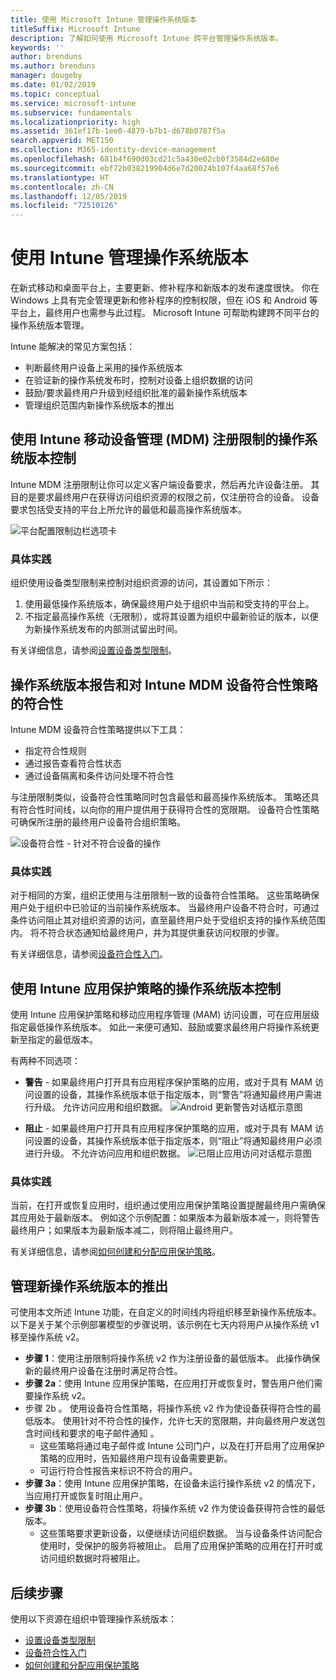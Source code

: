 ```yaml
---
title: 使用 Microsoft Intune 管理操作系统版本
titleSuffix: Microsoft Intune
description: 了解如何使用 Microsoft Intune 跨平台管理操作系统版本。
keywords: ''
author: brenduns
ms.author: brenduns
manager: dougeby
ms.date: 01/02/2019
ms.topic: conceptual
ms.service: microsoft-intune
ms.subservice: fundamentals
ms.localizationpriority: high
ms.assetid: 361ef17b-1ee0-4879-b7b1-d678b0787f5a
search.appverid: MET150
ms.collection: M365-identity-device-management
ms.openlocfilehash: 681b4f690d03cd21c5a430e02cb0f3584d2e680e
ms.sourcegitcommit: ebf72b038219904d6e7d20024b107f4aa68f57e6
ms.translationtype: HT
ms.contentlocale: zh-CN
ms.lasthandoff: 12/05/2019
ms.locfileid: "72510126"
---
```

# <a name="manage-operating-system-versions-with-intune"></a>使用 Intune 管理操作系统版本
在新式移动和桌面平台上，主要更新、修补程序和新版本的发布速度很快。 你在 Windows 上具有完全管理更新和修补程序的控制权限，但在 iOS 和 Android 等平台上，最终用户也需参与此过程。  Microsoft Intune 可帮助构建跨不同平台的操作系统版本管理。

Intune 能解决的常见方案包括： 
- 判断最终用户设备上采用的操作系统版本
- 在验证新的操作系统发布时，控制对设备上组织数据的访问
- 鼓励/要求最终用户升级到经组织批准的最新操作系统版本
- 管理组织范围内新操作系统版本的推出
  
## <a name="operating-system-version-control-using-intune-mobile-device-management-mdm-enrollment-restrictions"></a>使用 Intune 移动设备管理 (MDM) 注册限制的操作系统版本控制
Intune MDM 注册限制让你可以定义客户端设备要求，然后再允许设备注册。 其目的是要求最终用户在获得访问组织资源的权限之前，仅注册符合的设备。 设备要求包括受支持的平台上所允许的最低和最高操作系统版本。

![平台配置限制边栏选项卡](./media/manage-os-versions/os-version-platform-configurations.png)

### <a name="in-practice"></a>具体实践

组织使用设备类型限制来控制对组织资源的访问，其设置如下所示：

1. 使用最低操作系统版本，确保最终用户处于组织中当前和受支持的平台上。
2. 不指定最高操作系统（无限制），或将其设置为组织中最新验证的版本，以便为新操作系统发布的内部测试留出时间。

有关详细信息，请参阅[设置设备类型限制](../enrollment/enrollment-restrictions-set.md#create-a-device-type-restriction)。

## <a name="operating-system-version-reporting-and-compliance-with-intune-mdm-device-compliance-policies"></a>操作系统版本报告和对 Intune MDM 设备符合性策略的符合性

Intune MDM 设备符合性策略提供以下工具：

- 指定符合性规则
- 通过报告查看符合性状态
- 通过设备隔离和条件访问处理不符合性

与注册限制类似，设备符合性策略同时包含最低和最高操作系统版本。 策略还具有符合性时间线，以向你的用户提供用于获得符合性的宽限期。 设备符合性策略可确保所注册的最终用户设备符合组织策略。

![设备符合性 - 针对不符合设备的操作](./media/manage-os-versions/os-version-actions-noncompliance.png)

### <a name="in-practice"></a>具体实践
对于相同的方案，组织正使用与注册限制一致的设备符合性策略。 这些策略确保用户处于组织中已验证的当前操作系统版本。 当最终用户设备不符合时，可通过条件访问阻止其对组织资源的访问，直至最终用户处于受组织支持的操作系统范围内。 将不符合状态通知给最终用户，并为其提供重获访问权限的步骤。   

有关详细信息，请参阅[设备符合性入门](../protect/device-compliance-get-started.md)。
 
## <a name="operating-system-version-controls-using-intune-app-protection-policies"></a>使用 Intune 应用保护策略的操作系统版本控制    
使用 Intune 应用保护策略和移动应用程序管理 (MAM) 访问设置，可在应用层级指定最低操作系统版本。 如此一来便可通知、鼓励或要求最终用户将操作系统更新至指定的最低版本。
 
有两种不同选项： 
- **警告** - 如果最终用户打开具有应用程序保护策略的应用，或对于具有 MAM 访问设置的设备，其操作系统版本低于指定版本，则“警告”将通知最终用户需进行升级。 允许访问应用和组织数据。
  ![Android 更新警告对话框示意图](./media/manage-os-versions/os-version-update-warning.png) 

- **阻止** - 如果最终用户打开具有应用程序保护策略的应用，或对于具有 MAM 访问设置的设备，其操作系统版本低于指定版本，则“阻止”将通知最终用户必须进行升级。 不允许访问应用和组织数据。
  ![已阻止应用访问对话框示意图](./media/manage-os-versions/os-version-access-blocked.png)

### <a name="in-practice"></a>具体实践
当前，在打开或恢复应用时，组织通过使用应用保护策略设置提醒最终用户需确保其应用处于最新版本。 例如这个示例配置：如果版本为最新版本减一，则将警告最终用户；如果版本为最新版本减二，则将阻止最终用户。
 
有关详细信息，请参阅[如何创建和分配应用保护策略](../apps/app-protection-policies.md)。

## <a name="managing-a-new-operating-system-version-rollout"></a>管理新操作系统版本的推出
可使用本文所述 Intune 功能，在自定义的时间线内将组织移至新操作系统版本。 以下是关于某个示例部署模型的步骤说明，该示例在七天内将用户从操作系统 v1 移至操作系统 v2。
- **步骤 1**：使用注册限制将操作系统 v2 作为注册设备的最低版本。 此操作确保新的最终用户设备在注册时满足符合性。
- **步骤 2a**：使用 Intune 应用保护策略，在应用打开或恢复时，警告用户他们需要操作系统 v2。
- 步骤 2b  。 使用设备符合性策略，将操作系统 v2 作为使设备获得符合性的最低版本。 使用针对不符合性的操作，允许七天的宽限期，并向最终用户发送包含时间线和要求的电子邮件通知  。
  - 这些策略将通过电子邮件或 Intune 公司门户，以及在打开启用了应用保护策略的应用时，告知最终用户现有设备需要更新。
  - 可运行符合性报告来标识不符合的用户。 
- **步骤 3a**：使用 Intune 应用保护策略，在设备未运行操作系统 v2 的情况下，当应用打开或恢复时阻止用户。
- **步骤 3b**：使用设备符合性策略，将操作系统 v2 作为使设备获得符合性的最低版本。
  - 这些策略要求更新设备，以便继续访问组织数据。 当与设备条件访问配合使用时，受保护的服务将被阻止。 启用了应用保护策略的应用在打开时或访问组织数据时将被阻止。

## <a name="next-steps"></a>后续步骤

使用以下资源在组织中管理操作系统版本：

- [设置设备类型限制](../enrollment/enrollment-restrictions-set.md#create-a-device-type-restriction)
- [设备符合性入门](../protect/device-compliance-get-started.md)
- [如何创建和分配应用保护策略](../apps/app-protection-policies.md)
